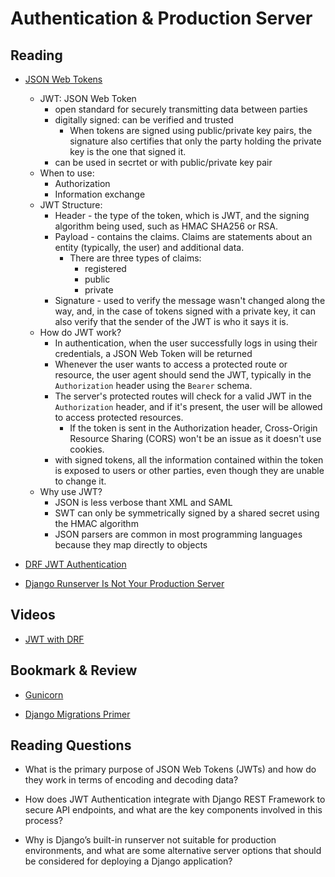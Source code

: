 # Authentication & Production Server

## Reading

- [JSON Web Tokens](https://jwt.io/introduction/)

  - JWT: JSON Web Token
    - open standard for securely transmitting data between parties
    - digitally signed: can be verified and trusted
      - When tokens are signed using public/private key pairs, the signature also certifies that only the party holding the private key is the one that signed it.
    - can be used in secrtet or with public/private key pair
  - When to use:
    - Authorization
    - Information exchange
  - JWT Structure:
    - Header - the type of the token, which is JWT, and the signing algorithm being used, such as HMAC SHA256 or RSA.
    - Payload - contains the claims. Claims are statements about an entity (typically, the user) and additional data.
      - There are three types of claims:
        - registered
        - public
        - private
    - Signature - used to verify the message wasn't changed along the way, and, in the case of tokens signed with a private key, it can also verify that the sender of the JWT is who it says it is.
  - How do JWT work?
    - In authentication, when the user successfully logs in using their credentials, a JSON Web Token will be returned
    - Whenever the user wants to access a protected route or resource, the user agent should send the JWT, typically in the `Authorization` header using the `Bearer` schema.
    - The server's protected routes will check for a valid JWT in the `Authorization` header, and if it's present, the user will be allowed to access protected resources.
      - If the token is sent in the Authorization header, Cross-Origin Resource Sharing (CORS) won't be an issue as it doesn't use cookies.
    - with signed tokens, all the information contained within the token is exposed to users or other parties, even though they are unable to change it.
  - Why use JWT?
    - JSON is less verbose thant XML and SAML
    - SWT can only be symmetrically signed by a shared secret using the HMAC algorithm
    - JSON parsers are common in most programming languages because they map directly to objects

- [DRF JWT Authentication](https://simpleisbetterthancomplex.com/tutorial/2018/12/19/how-to-use-jwt-authentication-with-django-rest-framework.html)

- [Django Runserver Is Not Your Production Server](https://build.vsupalov.com/django-runserver-in-production/)

## Videos

- [JWT with DRF](https://www.youtube.com/watch?v=Fhcn2qx-4VQ)

## Bookmark & Review

- [Gunicorn](https://gunicorn.org/)

- [Django Migrations Primer](https://realpython.com/django-migrations-a-primer/)

## Reading Questions

- What is the primary purpose of JSON Web Tokens (JWTs) and how do they work in terms of encoding and decoding data?

- How does JWT Authentication integrate with Django REST Framework to secure API endpoints, and what are the key components involved in this process?

- Why is Django’s built-in runserver not suitable for production environments, and what are some alternative server options that should be considered for deploying a Django application?
